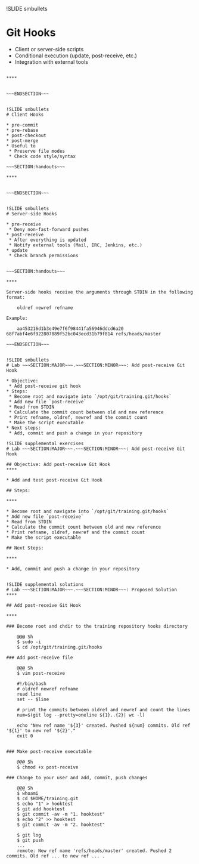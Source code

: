 !SLIDE smbullets
# Git Hooks

* Client or server-side scripts
* Conditional execution (update, post-receive, etc.)
* Integration with external tools

~~~SECTION:handouts~~~

****


~~~ENDSECTION~~~


!SLIDE smbullets
# Client Hooks

* pre-commit
* pre-rebase
* post-checkout
* post-merge
* Useful to
 * Preserve file modes
 * Check code style/syntax

~~~SECTION:handouts~~~

****


~~~ENDSECTION~~~


!SLIDE smbullets
# Server-side Hooks

* pre-receive
 * Deny non-fast-forward pushes
* post-receive
 * After everything is updated
 * Notify external tools (Mail, IRC, Jenkins, etc.)
* update
 * Check branch permissions


~~~SECTION:handouts~~~

****

Server-side hooks receive the arguments through STDIN in the following
format:

    oldref newref refname

Example:

    aa453216d1b3e49e7f6f98441fa56946ddcd6a20 68f7abf4e6f922807889f52bc043ecd31b79f814 refs/heads/master

~~~ENDSECTION~~~


!SLIDE smbullets
# Lab ~~~SECTION:MAJOR~~~.~~~SECTION:MINOR~~~: Add post-receive Git Hook

* Objective:
 * Add post-receive git hook
* Steps:
 * Become root and navigate into `/opt/git/training.git/hooks`
 * Add new file `post-receive`
 * Read from STDIN
 * Calculate the commit count between old and new reference
 * Print refname, oldref, newref and the commit count
 * Make the script executable
* Next steps:
 * Add, commit and push a change in your repository

!SLIDE supplemental exercises
# Lab ~~~SECTION:MAJOR~~~.~~~SECTION:MINOR~~~: Add post-receive Git Hook

## Objective: Add post-receive Git Hook
****

* Add and test post-receive Git Hook

## Steps:

****

* Become root and navigate into `/opt/git/training.git/hooks`
* Add new file `post-receive`
* Read from STDIN
* Calculate the commit count between old and new reference
* Print refname, oldref, newref and the commit count
* Make the script executable

## Next Steps:

****

* Add, commit and push a change in your repository


!SLIDE supplemental solutions
# Lab ~~~SECTION:MAJOR~~~.~~~SECTION:MINOR~~~: Proposed Solution
****

## Add post-receive Git Hook

****

### Become root and chdir to the training repository hooks directory

    @@@ Sh
    $ sudo -i
    $ cd /opt/git/training.git/hooks

### Add post-receive file

    @@@ Sh
    $ vim post-receive

    #!/bin/bash
    # oldref newref refname
    read line
    set -- $line

    # print the commits between oldref and newref and count the lines
    num=$(git log --pretty=oneline ${1}..{2}| wc -l)

    echo "New ref name '${3}' created. Pushed ${num} commits. Old ref '${1}' to new ref '${2}'."
    exit 0


### Make post-receive executable

    @@@ Sh
    $ chmod +x post-receive

### Change to your user and add, commit, push changes

    @@@ Sh
    $ whoami
    $ cd $HOME/training.git
    $ echo "1" > hooktest
    $ git add hooktest
    $ git commit -av -m "1. hooktest"
    $ echo "2" >> hooktest
    $ git commit -av -m "2. hooktest"

    $ git log
    $ git push
    ...
    remote: New ref name 'refs/heads/master' created. Pushed 2 commits. Old ref ... to new ref ... .

